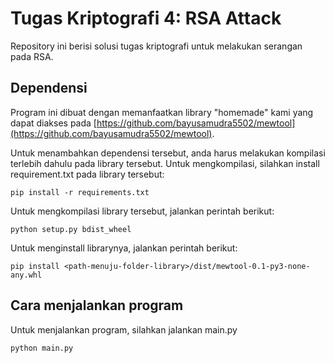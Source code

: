 # Tugas Kriptografi 4: RSA Attack

Repository ini berisi solusi tugas kriptografi untuk melakukan serangan pada RSA.

## Dependensi

Program ini dibuat dengan memanfaatkan library "homemade" kami yang dapat diakses pada [https://github.com/bayusamudra5502/mewtool](https://github.com/bayusamudra5502/mewtool).

Untuk menambahkan dependensi tersebut, anda harus melakukan kompilasi terlebih dahulu pada library tersebut. Untuk mengkompilasi, silahkan install requirement.txt pada library tersebut:

```shell
pip install -r requirements.txt
```

Untuk mengkompilasi library tersebut, jalankan perintah berikut:

```shell
python setup.py bdist_wheel
```

Untuk menginstall librarynya, jalankan perintah berikut:

```shell
pip install <path-menuju-folder-library>/dist/mewtool-0.1-py3-none-any.whl
```

## Cara menjalankan program

Untuk menjalankan program, silahkan jalankan main.py

```shell
python main.py
```
